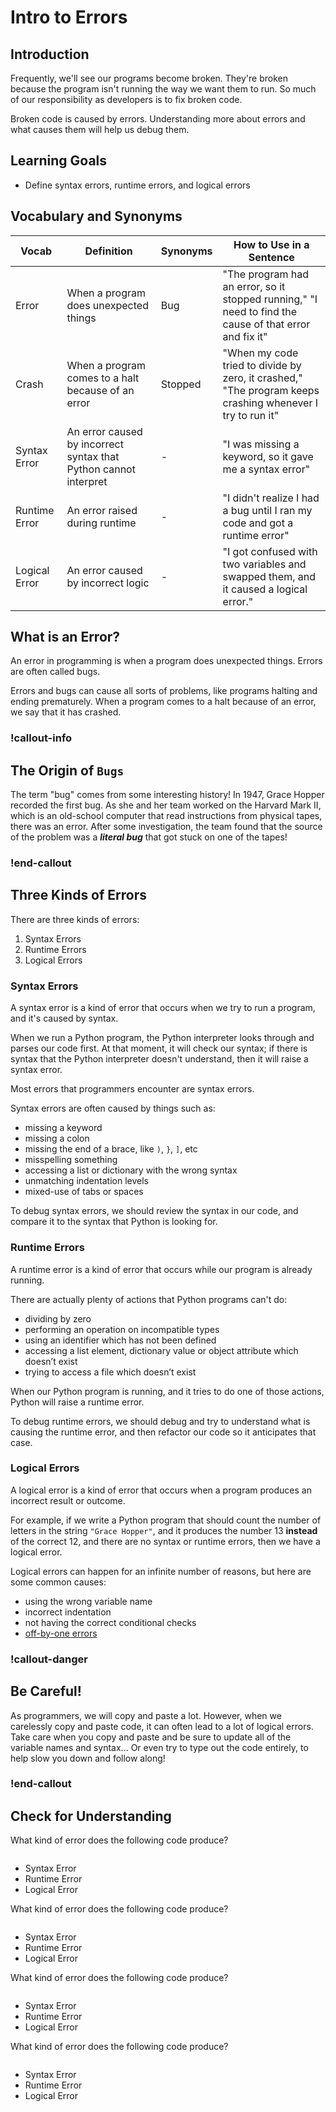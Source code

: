 # Intro to Errors

## Introduction

Frequently, we'll see our programs become broken. They're broken because the program isn't running the way we want them to run. So much of our responsibility as developers is to fix broken code.

Broken code is caused by errors. Understanding more about errors and what causes them will help us debug them.

## Learning Goals

- Define syntax errors, runtime errors, and logical errors

## Vocabulary and Synonyms

| Vocab | Definition | Synonyms | How to Use in a Sentence
| --- | --- | --- | ---
Error | When a program does unexpected things | Bug | "The program had an error, so it stopped running," "I need to find the cause of that error and fix it"
Crash | When a program comes to a halt because of an error | Stopped | "When my code tried to divide by zero, it crashed," "The program keeps crashing whenever I try to run it"
Syntax Error | An error caused by incorrect syntax that Python cannot interpret | - | "I was missing a keyword, so it gave me a syntax error"
Runtime Error | An error raised during runtime | - | "I didn't realize I had a bug until I ran my code and got a runtime error"
Logical Error | An error caused by incorrect logic | - | "I got confused with two variables and swapped them, and it caused a logical error."

## What is an Error?

An error in programming is when a program does unexpected things. Errors are often called bugs.

Errors and bugs can cause all sorts of problems, like programs halting and ending prematurely. When a program comes to a halt because of an error, we say that it has crashed.

### !callout-info

## The Origin of `Bugs`
The term "bug" comes from some interesting history! In 1947, Grace Hopper recorded the first bug. As she and her team worked on the Harvard Mark II, which is an old-school computer that read instructions from physical tapes, there was an error. After some investigation, the team found that the source of the problem was a _**literal bug**_ that got stuck on one of the tapes!

### !end-callout

## Three Kinds of Errors

There are three kinds of errors:

1. Syntax Errors
2. Runtime Errors
3. Logical Errors

### Syntax Errors

A syntax error is a kind of error that occurs when we try to run a program, and it's caused by syntax.

When we run a Python program, the Python interpreter looks through and parses our code first. At that moment, it will check our syntax; if there is syntax that the Python interpreter doesn't understand, then it will raise a syntax error.

Most errors that programmers encounter are syntax errors.

Syntax errors are often caused by things such as:

- missing a keyword
- missing a colon
- missing the end of a brace, like `)`, `}`, `]`, etc
- misspelling something
- accessing a list or dictionary with the wrong syntax
- unmatching indentation levels
- mixed-use of tabs or spaces 

To debug syntax errors, we should review the syntax in our code, and compare it to the syntax that Python is looking for.

### Runtime Errors

A runtime error is a kind of error that occurs while our program is already running.

There are actually plenty of actions that Python programs can't do:

- dividing by zero
- performing an operation on incompatible types
- using an identifier which has not been defined
- accessing a list element, dictionary value or object attribute which doesn’t exist
- trying to access a file which doesn’t exist

When our Python program is running, and it tries to do one of those actions, Python will raise a runtime error.

To debug runtime errors, we should debug and try to understand what is causing the runtime error, and then refactor our code so it anticipates that case.

### Logical Errors

A logical error is a kind of error that occurs when a program produces an incorrect result or outcome.

For example, if we write a Python program that should count the number of letters in the string `"Grace Hopper"`, and it produces the number 13 **instead** of the correct 12, and there are no syntax or runtime errors, then we have a logical error.

Logical errors can happen for an infinite number of reasons, but here are some common causes:

- using the wrong variable name
- incorrect indentation
- not having the correct conditional checks
- [off-by-one errors](https://en.wikipedia.org/wiki/Off-by-one_error)

### !callout-danger

## Be Careful!
As programmers, we will copy and paste a lot. However, when we carelessly copy and paste code, it can often lead to a lot of logical errors. Take care when you copy and paste and be sure to update all of the variable names and syntax... Or even try to type out the code entirely, to help slow you down and follow along!

### !end-callout

## Check for Understanding

What kind of error does the following code produce?

```python
```

* Syntax Error
* Runtime Error
* Logical Error

What kind of error does the following code produce?

```python
```

* Syntax Error
* Runtime Error
* Logical Error


What kind of error does the following code produce?

```python
```

* Syntax Error
* Runtime Error
* Logical Error


What kind of error does the following code produce?

```python
```

* Syntax Error
* Runtime Error
* Logical Error
